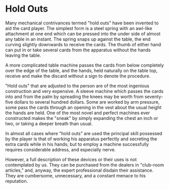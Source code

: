 # Hold Outs

Many mechanical contrivances termed "hold outs" have been invented to aid the card player. The simplest form is a steel spring with an awl-like attachment at one end which can be pressed into the under side of almost any table in an instant. The spring snaps up against the table, the end curving slightly downwards to receive the cards. The thumb of either hand can put in or take several cards from the apparatus without the hands leaving the table.

A more complicated table machine passes the cards from below completely over the edge of the table, and the hands, held naturally on the table top, receive and make the discard without a sign to denote the procedure.

"Hold outs" that are adjusted to the person are of the most ingenious construction and very expensive. A sleeve machine which passes the cards into and from the palm by spreading the knees may be worth from seventy-five dollars to several hundred dollars. Some are worked by arm pressure, some pass the cards through an opening in the vest about the usual height the hands are held. One of the most novel and perfect machines ever constructed makes the "sneak" by simply expanding the chest an inch or two, or taking a deeper breath than usual.

In almost all cases where "hold outs" are used the principal skill possessed by the player is that of working his apparatus perfectly and secreting the extra cards while in his hands; but to employ a machine successfully requires considerable address, and especially nerve.

However, a full description of these devices or their uses is not contemplated by us. They can be purchased from the dealers in "club-room articles," and, anyway, the expert professional disdain their assistance. They are cumbersome, unnecessary, and a constant menace to his reputation.

